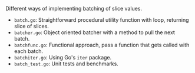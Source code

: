 
Different ways of implementing batching of slice values.

- `batch.go`: Straightforward procedural utility function with loop, returning slice of slices.
- `batcher.go`: Object oriented batcher with a method to pull the next batch.
- `batchfunc.go`: Functional approach, pass a function that gets called with each batch.
- `batchiter.go`: Using Go's `iter` package.
- `batch_test.go`: Unit tests and benchmarks.
